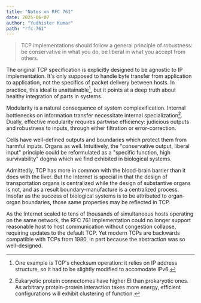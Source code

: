 ```yaml
---
title: "Notes on RFC 761"
date: 2025-06-07
author: "Yudhister Kumar"
path: "rfc-761"
---
```


> TCP implementations should follow a general principle of robustness: be conservative in what you do, be liberal in what you accept from others.

The original TCP specification is explicitly designed to be agnostic to IP implementation. It's only supposed to handle byte transfer from application to application, not the specifics of packet delivery between hosts. In practice, this ideal is unattainable[^1], but it points at a deep truth about healthy integration of parts in systems.

Modularity is a natural consequence of system complexification. Internal bottlenecks on information transfer necessitate internal specialization[^2]. Dually, effective modularity requires partwise efficiency: judicious outputs and robustness to inputs, through either filtration or error-correction.

Cells have well-defined outputs and boundaries which protect them from harmful inputs. Organs as well. Intuitively, the "conservative output, liberal input" principle could be reformulated as a "specific function, high survivability" dogma which we find exhibited in biological systems.

Admittedly, TCP has more in common with the blood-brain barrier than it does with the liver. But the Internet is special in that the design of transportation organs is centralized while the design of substantive organs is not, and as a result boundary-manufacture is a centralized process. Insofar as the success of biological systems is to be attributed to organ-organ boundaries, those same properties may be reflected in TCP.

As the Internet scaled to tens of thousands of simultaneous hosts operating on the same network, the RFC 761 implementation could no longer support reasonable host to host communication without congestion collapse, requiring updates to the default TCP. Yet modern TCPs are backwards compatible with TCPs from 1980, in part because the abstraction was so well-designed.

[^1]: One example is TCP's checksum operation: it relies on IP address structure, so it had to be slightly modified to accomodate IPv6.

[^2]: Eukaryotic protein connectomes have higher EI than prokaryotic ones. As arbitrary protein-protein interaction takes more energy, efficient configurations will exhibit clustering of function.
